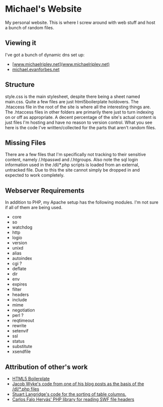 # Michael's Website
My personal website.  This is where I screw around with web stuff and host a bunch of random files.

## Viewing it
I've got a bunch of dynamic dns set up:
* [www.michaelripley.net](www.michaelripley.net)
* [michael.evanforbes.net](http://michael.evanforbes.net:8080)

## Structure
style.css is the main stylesheet, despite there being a sheet named main.css.
Quite a few files are just html5boilerplate holdovers. The .htaccess file in the root of the site is where all
the interesting things are.  The .htaccess files in other folders are primarily there just to turn indexing on
or off as appropriate. A decent percentage of the site's actual content is just files I'm hosting and have no reason to
version control. What you see here is the code I've written/collected for the parts that aren't random files. 

## Missing Files
There are a few files that I'm specifically not tracking to their sensitive content, namely /.htpasswd and /.htgroups. 
Also note the sql login information used in the /dl/*.php scripts is loaded from an external, untracked file. 
Due to this the site cannot simply be dropped in and expected to work completely.

## Webserver Requirements
In addition to PHP, my Apache setup has the following modules. I'm not sure if all of them are being used.
* core
* so
* watchdog
* http
* logio
* version
* unixd
* alias
* autoindex
* cgi ?
* deflate
* dir
* env
* expires
* filter
* headers
* include
* mime
* negotiation
* perl ?
* reqtimeout
* rewrite
* setenvif
* ssl
* status
* substitute
* xsendfile

## Attribution of other's work
* [HTML5 Boilerplate](https://html5boilerplate.com/)
* [Jacob Wyke's code from one of his blog posts as the basis of the /dl/*.php files](http://www.webvamp.co.uk/blog/coding/creating-one-time-download-links/)
* [Stuart Langridge's code for the sorting of table columns.](http://www.kryogenix.org/code/browser/sorttable/)
* [Carlos Falo Hervás' PHP library for reading SWF file headers](http://www.phpclasses.org/package/1653-PHP-Parse-header-of-Flash-files-to-extract-metadata.html)
